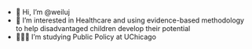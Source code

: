 - 👋 Hi, I’m @weiluj
- 👀 I’m interested in Healthcare and using evidence-based methodology to help disadvantaged children develop their potential
- 👩🏻‍🎓 I’m studying Public Policy at UChicago

<!---
weiluj/weiluj is a ✨ special ✨ repository because its `README.md` (this file) appears on your GitHub profile.
You can click the Preview link to take a look at your changes.
--->
